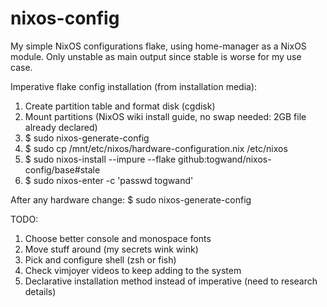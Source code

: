 # nixos-config

My simple NixOS configurations flake, using home-manager as a NixOS module. Only unstable as main output since stable is worse for my use case.

Imperative flake config installation (from installation media):

1. Create partition table and format disk (cgdisk)
2. Mount partitions (NixOS wiki install guide, no swap needed: 2GB file already declared)
4. $ sudo nixos-generate-config
5. $ sudo cp /mnt/etc/nixos/hardware-configuration.nix /etc/nixos
5. $ sudo nixos-install --impure --flake github:togwand/nixos-config/base#stale
6. $ sudo nixos-enter -c 'passwd togwand'

After any hardware change: $ sudo nixos-generate-config

TODO:
1. Choose better console and monospace fonts
2. Move stuff around (my secrets wink wink)
3. Pick and configure shell (zsh or fish)
4. Check vimjoyer videos to keep adding to the system
5. Declarative installation method instead of imperative (need to research details)
